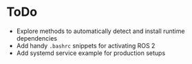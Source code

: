 # ToDo

* Explore methods to automatically detect and install runtime dependencies
* Add handy `.bashrc` snippets for activating ROS 2
* Add systemd service example for production setups
